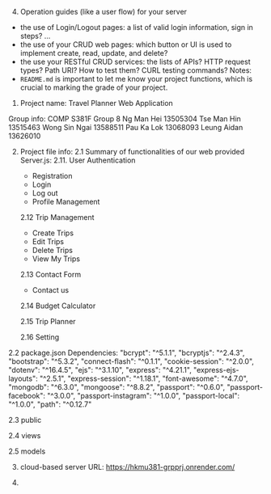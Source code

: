 4. Operation guides (like a user flow) for your server
- the use of Login/Logout pages: a list of valid login information, sign in steps? …
- the use of your CRUD web pages: which button or UI is used to implement create, read, update, and delete?
- the use your RESTful CRUD services: the lists of APIs? HTTP request types? Path URI? How to test them?
CURL testing commands?
Notes:
- `README.md` is important to let me know your project functions, which is crucial to marking the grade of
your project.


1. Project name: 
  Travel Planner Web Application

Group info: 
  COMP S381F Group 8
  Ng Man Hei      13505304
  Tse Man Hin     13515463
  Wong Sin Ngai   13588511
  Pau Ka Lok      13068093
  Leung Aidan     13626010


2. Project file info: 
  2.1 Summary of functionalities of our web provided Server.js:
    2.11. User Authentication
      - Registration
      - Login
      - Log out
      - Profile Management
    
    2.12 Trip Management
      - Create Trips
      - Edit Trips
      - Delete Trips
      - View My Trips
      
    2.13 Contact Form
      - Contact us

    2.14 Budget Calculator

    2.15 Trip Planner

    2.16 Setting
      
  2.2 package.json Dependencies:
    "bcrypt": "^5.1.1",
    "bcryptjs": "^2.4.3",
    "bootstrap": "^5.3.2",
    "connect-flash": "^0.1.1",
    "cookie-session": "^2.0.0",
    "dotenv": "^16.4.5",
    "ejs": "^3.1.10",
    "express": "^4.21.1",
    "express-ejs-layouts": "^2.5.1",
    "express-session": "^1.18.1",
    "font-awesome": "^4.7.0",
    "mongodb": "^6.3.0",
    "mongoose": "^8.8.2",
    "passport": "^0.6.0",
    "passport-facebook": "^3.0.0",
    "passport-instagram": "^1.0.0",
    "passport-local": "^1.0.0",
    "path": "^0.12.7"

  2.3 public

  2.4 views

  2.5 models

3. cloud-based server URL: https://hkmu381-grpprj.onrender.com/

4.